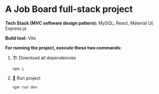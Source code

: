 # A Job Board full-stack project

**Tech Stack (MVC software design pattern):** MySQL; React, Material UI; Express.js

**Build tool:** Vite

**For running the project, execute these two commands:**

1. 🏗 Download all dependencies
   ```
   npm i
   ```
2. 🏁 Run project
   ```
   npm run dev
   ```
